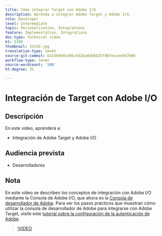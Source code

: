 ```yaml
---
title: Cómo integrar Target con Adobe I/O
description: Aprenda a integrar Adobe Target y Adobe I/O.
role: Developer
level: Intermediate
topic: Personalization, Integrations
feature: Implementation, Integrations
doc-type: technical video
kt: 5390
thumbnail: 35150.jpg
translation-type: tm+mt
source-git-commit: b21d69b01e6bc6d2ba93b6425f86feacee567b06
workflow-type: tm+mt
source-wordcount: '108'
ht-degree: 3%

---
```



# Integración de Target con Adobe I/O

## Descripción

En este vídeo, aprenderá a:

* Integración de Adobe Target y Adobe I/O

## Audiencia prevista

* Desarrolladores

## Nota

En este vídeo se describen los conceptos de integración con Adobe I/O mediante la Consola de Adobe I/O, que ahora es la [Consola de desarrollador de Adobe](https://console.adobe.io/home). Para ver los pasos prácticos que muestran cómo utilizar la consola de desarrollador de Adobe para integrarse con Adobe Target, visite este [tutorial sobre la configuración de la autenticación de Adobe](https://docs.adobe.com/content/help/en/target-learn/tutorials/apis/configure-io-target-integration.html#tutorials).

>[!VIDEO](https://video.tv.adobe.com/v/35150/?quality=12)


